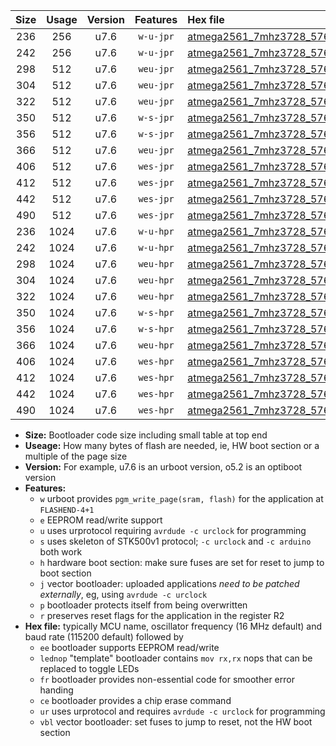 |Size|Usage|Version|Features|Hex file|
|:-:|:-:|:-:|:-:|:--|
|236|256|u7.6|`w-u-jpr`|[atmega2561_7mhz3728_57600bps_ur_vbl.hex](https://raw.githubusercontent.com/stefanrueger/urboot/main//atmega2561_7mhz3728_57600bps_ur_vbl.hex)|
|242|256|u7.6|`w-u-jpr`|[atmega2561_7mhz3728_57600bps_lednop_ur_vbl.hex](https://raw.githubusercontent.com/stefanrueger/urboot/main//atmega2561_7mhz3728_57600bps_lednop_ur_vbl.hex)|
|298|512|u7.6|`weu-jpr`|[atmega2561_7mhz3728_57600bps_ee_ur_vbl.hex](https://raw.githubusercontent.com/stefanrueger/urboot/main//atmega2561_7mhz3728_57600bps_ee_ur_vbl.hex)|
|304|512|u7.6|`weu-jpr`|[atmega2561_7mhz3728_57600bps_ee_lednop_ur_vbl.hex](https://raw.githubusercontent.com/stefanrueger/urboot/main//atmega2561_7mhz3728_57600bps_ee_lednop_ur_vbl.hex)|
|322|512|u7.6|`weu-jpr`|[atmega2561_7mhz3728_57600bps_ee_lednop_fr_ur_vbl.hex](https://raw.githubusercontent.com/stefanrueger/urboot/main//atmega2561_7mhz3728_57600bps_ee_lednop_fr_ur_vbl.hex)|
|350|512|u7.6|`w-s-jpr`|[atmega2561_7mhz3728_57600bps_vbl.hex](https://raw.githubusercontent.com/stefanrueger/urboot/main//atmega2561_7mhz3728_57600bps_vbl.hex)|
|356|512|u7.6|`w-s-jpr`|[atmega2561_7mhz3728_57600bps_lednop_vbl.hex](https://raw.githubusercontent.com/stefanrueger/urboot/main//atmega2561_7mhz3728_57600bps_lednop_vbl.hex)|
|366|512|u7.6|`weu-jpr`|[atmega2561_7mhz3728_57600bps_ee_lednop_fr_ce_ur_vbl.hex](https://raw.githubusercontent.com/stefanrueger/urboot/main//atmega2561_7mhz3728_57600bps_ee_lednop_fr_ce_ur_vbl.hex)|
|406|512|u7.6|`wes-jpr`|[atmega2561_7mhz3728_57600bps_ee_vbl.hex](https://raw.githubusercontent.com/stefanrueger/urboot/main//atmega2561_7mhz3728_57600bps_ee_vbl.hex)|
|412|512|u7.6|`wes-jpr`|[atmega2561_7mhz3728_57600bps_ee_lednop_vbl.hex](https://raw.githubusercontent.com/stefanrueger/urboot/main//atmega2561_7mhz3728_57600bps_ee_lednop_vbl.hex)|
|442|512|u7.6|`wes-jpr`|[atmega2561_7mhz3728_57600bps_ee_lednop_fr_vbl.hex](https://raw.githubusercontent.com/stefanrueger/urboot/main//atmega2561_7mhz3728_57600bps_ee_lednop_fr_vbl.hex)|
|490|512|u7.6|`wes-jpr`|[atmega2561_7mhz3728_57600bps_ee_lednop_fr_ce_vbl.hex](https://raw.githubusercontent.com/stefanrueger/urboot/main//atmega2561_7mhz3728_57600bps_ee_lednop_fr_ce_vbl.hex)|
|236|1024|u7.6|`w-u-hpr`|[atmega2561_7mhz3728_57600bps_ur.hex](https://raw.githubusercontent.com/stefanrueger/urboot/main//atmega2561_7mhz3728_57600bps_ur.hex)|
|242|1024|u7.6|`w-u-hpr`|[atmega2561_7mhz3728_57600bps_lednop_ur.hex](https://raw.githubusercontent.com/stefanrueger/urboot/main//atmega2561_7mhz3728_57600bps_lednop_ur.hex)|
|298|1024|u7.6|`weu-hpr`|[atmega2561_7mhz3728_57600bps_ee_ur.hex](https://raw.githubusercontent.com/stefanrueger/urboot/main//atmega2561_7mhz3728_57600bps_ee_ur.hex)|
|304|1024|u7.6|`weu-hpr`|[atmega2561_7mhz3728_57600bps_ee_lednop_ur.hex](https://raw.githubusercontent.com/stefanrueger/urboot/main//atmega2561_7mhz3728_57600bps_ee_lednop_ur.hex)|
|322|1024|u7.6|`weu-hpr`|[atmega2561_7mhz3728_57600bps_ee_lednop_fr_ur.hex](https://raw.githubusercontent.com/stefanrueger/urboot/main//atmega2561_7mhz3728_57600bps_ee_lednop_fr_ur.hex)|
|350|1024|u7.6|`w-s-hpr`|[atmega2561_7mhz3728_57600bps.hex](https://raw.githubusercontent.com/stefanrueger/urboot/main//atmega2561_7mhz3728_57600bps.hex)|
|356|1024|u7.6|`w-s-hpr`|[atmega2561_7mhz3728_57600bps_lednop.hex](https://raw.githubusercontent.com/stefanrueger/urboot/main//atmega2561_7mhz3728_57600bps_lednop.hex)|
|366|1024|u7.6|`weu-hpr`|[atmega2561_7mhz3728_57600bps_ee_lednop_fr_ce_ur.hex](https://raw.githubusercontent.com/stefanrueger/urboot/main//atmega2561_7mhz3728_57600bps_ee_lednop_fr_ce_ur.hex)|
|406|1024|u7.6|`wes-hpr`|[atmega2561_7mhz3728_57600bps_ee.hex](https://raw.githubusercontent.com/stefanrueger/urboot/main//atmega2561_7mhz3728_57600bps_ee.hex)|
|412|1024|u7.6|`wes-hpr`|[atmega2561_7mhz3728_57600bps_ee_lednop.hex](https://raw.githubusercontent.com/stefanrueger/urboot/main//atmega2561_7mhz3728_57600bps_ee_lednop.hex)|
|442|1024|u7.6|`wes-hpr`|[atmega2561_7mhz3728_57600bps_ee_lednop_fr.hex](https://raw.githubusercontent.com/stefanrueger/urboot/main//atmega2561_7mhz3728_57600bps_ee_lednop_fr.hex)|
|490|1024|u7.6|`wes-hpr`|[atmega2561_7mhz3728_57600bps_ee_lednop_fr_ce.hex](https://raw.githubusercontent.com/stefanrueger/urboot/main//atmega2561_7mhz3728_57600bps_ee_lednop_fr_ce.hex)|

- **Size:** Bootloader code size including small table at top end
- **Useage:** How many bytes of flash are needed, ie, HW boot section or a multiple of the page size
- **Version:** For example, u7.6 is an urboot version, o5.2 is an optiboot version
- **Features:**
  + `w` urboot provides `pgm_write_page(sram, flash)` for the application at `FLASHEND-4+1`
  + `e` EEPROM read/write support
  + `u` uses urprotocol requiring `avrdude -c urclock` for programming
  + `s` uses skeleton of STK500v1 protocol; `-c urclock` and `-c arduino` both work
  + `h` hardware boot section: make sure fuses are set for reset to jump to boot section
  + `j` vector bootloader: uploaded applications *need to be patched externally*, eg, using `avrdude -c urclock`
  + `p` bootloader protects itself from being overwritten
  + `r` preserves reset flags for the application in the register R2
- **Hex file:** typically MCU name, oscillator frequency (16 MHz default) and baud rate (115200 default) followed by
  + `ee` bootloader supports EEPROM read/write
  + `lednop` "template" bootloader contains `mov rx,rx` nops that can be replaced to toggle LEDs
  + `fr` bootloader provides non-essential code for smoother error handing
  + `ce` bootloader provides a chip erase command
  + `ur` uses urprotocol and requires `avrdude -c urclock` for programming
  + `vbl` vector bootloader: set fuses to jump to reset, not the HW boot section
